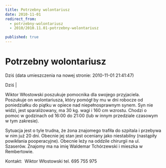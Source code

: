```yaml
---
title: Potrzebny wolontariusz
date: 2010-11-01
redirect_from: 
  - potrzebny-wolontariusz
  - 2010/2010.11.01-potrzebny-wolontariusz

published: true
---
```




# Potrzebny wolontariusz

<time>Dziś (data umieszczenia na nowej stronie: 2010-11-01 21:41:47)</time>

Dziś | 

Wiktor Włostowski poszukuje pomocnika dla swojego przyjaciela. Poszukuje on wolontariusza, który pomógł by mu w dni robocze od poniedziałku do piątku w opiece nad niepełnosprawnym synem. Syn nie widzi, jest sparaliżowany, ma 30 kg. wagi i 160 cm wzrostu. Chodzi o pomoc w godzinach od 16:00 do 21:00 (lub w innym przedziale czasowym w tym zakresie). 

Sytuacja jest o tyle trudna, że żona znajomego trafiła do szpitala i przebywa w nim już 20 dni. Obecnie jej stan jest oceniany jako niestabilny (nastąpiły powikłania pooperacyjne). Obecnie leży na oddzile chirurgii na ul. Szaserów. Znajomy ma na imię Waldemar Tchórzewski i mieszka w Rembertowie.

Kontakt:&nbsp; Wiktor Włostowski
tel. 695 755 975 
                                             

<!--{{json:{"created_date":"2010-11-01 21:41:47","publish_down":"0000-00-00 00:00:00","id":"982"}}}-->